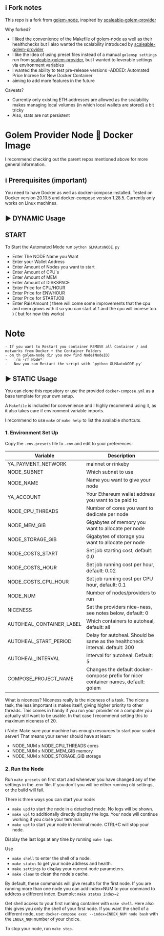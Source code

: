 ## :information_source: Fork notes
This repo is a fork from [golem-node](https://github.com/alexandre-abrioux/golem-node), inspired by [scaleable-golem-provider](https://github.com/cryptobench/scaleable-golem-provider)

Why forked?
- I liked the convenience of the Makefile of [golem-node](https://github.com/alexandre-abrioux/golem-node) as well as their healthchecks but I also wanted the scalability introduced by [scaleable-golem-provider](https://github.com/cryptobench/scaleable-golem-provider)
- I like the idea of using preset files instead of a manual `golemsp settings` run from [scaleable-golem-provider](https://github.com/cryptobench/scaleable-golem-provider), but I wanted to leverable settings via environment variables
- I wanted the ability to test pre-release versions
-ADDED: Automated Price Increse for New Docker Container
- aiming to add more features in the future

Caveats?
- Currently only existing ETH addresses are allowed as the scalability makes managing local volumes (in which local wallets are stored) a bit tricky
- Also, stats are not persistent


#  Golem Provider Node :whale: Docker Image  
  
I recommend checking out the parent repos mentioned above for more general information.
  
## :information_source: Prerequisites (important)  
  
You need to have Docker as well as docker-compose installed.
Tested on Docker version 20.10.5 and docker-compose version 1.28.5.
Currently only works on Linux machines.
 

## :arrow_forward:  DYNAMIC Usage
 
## START ##

To Start the Automated Mode run `python GLMAutoNODE.py`

- Enter The NODE Name you Want
- Enter your Wallet Address
- Enter Amount of Nodes you want to start
- Enter Amount of CPU´s
- Enter Amount of MEM
- Enter Amount of DISKSPACE
- Enter Price for CPU/HOUR
- Enter Price for ENV/HOUR
- Enter Price for STARTJOB
- Enter RaisAmount 
( there will come some improvements that the cpu and mem grows with it so you can start at 1 and the cpu will increse too. )
( but for now this works)

# Note 
    - If you want to Restart you container REMOVE all Container / and networks from Docker + the Container Folders
    - on th golem-node dir you now find Node(NodeID)
    -   `rm -rf Node*`
    -   Now you can Restart the script with `python GLMAutoNODE.py`
 
## :arrow_forward:  STATIC Usage  
  
You can clone this repository or use the provided `docker-compose.yml` as a base template for your own setup.  
  
A `Makefile` is included for convenience and I highly recommend using it, as it also takes care if environment variable imports.
  
I recommend to use `make` or `make help` to list the available shortcuts.  
  
### 1. Environment Set Up  
  
Copy the `.env.presets` file to `.env` and edit to your preferences:

|Variable| Description |
|--|--|
| YA_PAYMENT_NETWORK 	    | mainnet or rinkeby                                                                       |
| NODE_SUBNET 			    | Which subnet to use                                                                      |
| NODE_NAME				    | Name you want to give your node                                                          |
| YA_ACCOUNT 			    | Your Ethereum wallet address you want to be paid to                                      |
| NODE_CPU_THREADS 		    | Number of cores you want to dedicate per node                                            |
| NODE_MEM_GIB 			    | Gigabytes of memory you want to allocate per node                                        |
| NODE_STORAGE_GIB 		    | Gigabytes of storage you want to allocate per node                                       |
| NODE_COSTS_START 		    | Set job starting cost, default: 0.0                                                      |
| NODE_COSTS_HOUR 		    | Set job running cost per hour, default: 0.02                                             |
| NODE_COSTS_CPU_HOUR 	    | Set job running cost per CPU hour, default: 0.1                                          |
| NODE_NUM 				    | Number of nodes/providers to run                                                         |
| NICENESS 				    | Set the providers nice-ness, see notes below, default: 0                                 |
| AUTOHEAL_CONTAINER_LABEL  | Which containers to autoheal, default: all                                               |
| AUTOHEAL_START_PERIOD     | Delay for autoheal. Should be same as the healthcheck interval. default: 300             |
| AUTOHEAL_INTERVAL         | Interval for autoheal. Default: 5                                                        |
| COMPOSE_PROJECT_NAME      | Changes the default docker-compose prefix for nicer container names, default: golem      |

What is niceness?
Niceness really is the niceness of a task. The nicer a task, the less important is makes itself, giving higher priority to other threads. This comes in handy if you run your provider on a computer you actually still want to be usable. In that case I recommend setting this to maximum niceness of 20.

:information_source: Note: Make sure your machine has enough resources to start your scaled server! That means your server should have at least:
- NODE_NUM x NODE_CPU_THREADS cores
- NODE_NUM x NODE_MEM_GIB memory
- NODE_NUM x NODE_STORAGE_GIB storage

### 2. Run the Node  

Run `make presets` on first start and whenever you have changed any of the settings in the .env file. 
If you don't you will be either running old settings, or the build will fail.

There is three ways you can start your node:
- `make upd` to start the node in a detached mode. No logs will be shown.
- `make upl` to additionally directly display the logs. Your node will continue working if you close your terminal.
- `make upt` to start your node in terminal mode. CTRL+C will stop your node.

Display the last logs at any time by running `make logs`.

Use
- `make shell` to enter the shell of a node.
- `make status` to get your node address and health.
- `make settings` to display your current node parameters. 
- `make clean` to clean the node's cache. 

By default, these commands will give results for the first node. 
If you are running more than one node you can add index=NUM to your command to address a different index.
Example: `make status index=2`


Get shell access to your first running container with `make shell`.  Here also this gives you only the shell of your first node. 
If you want the shell of a different node, use: `docker-compose exec --index=INDEX_NUM node bash` with the `INDEX_NUM` number of your choice.

To stop your node, run `make stop`.
